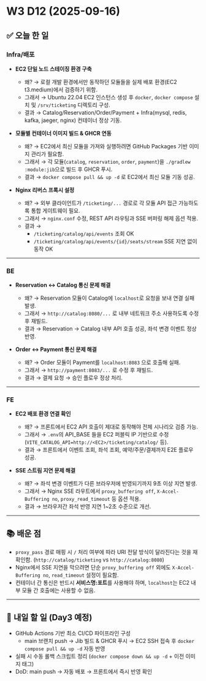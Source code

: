 # W3 D12 (2025-09-16)

## ✅ 오늘 한 일

### Infra/배포
- **EC2 단일 노드 스테이징 환경 구축**
  - 왜? → 로컬 개발 환경에서만 동작하던 모듈들을 실제 배포 환경(EC2 t3.medium)에서 검증하기 위함.  
  - 그래서 → Ubuntu 22.04 EC2 인스턴스 생성 후 `docker`, `docker compose` 설치 및 `/srv/ticketing` 디렉토리 구성.  
  - 결과 → Catalog/Reservation/Order/Payment + Infra(mysql, redis, kafka, jaeger, nginx) 컨테이너 정상 기동.

- **모듈별 컨테이너 이미지 빌드 & GHCR 연동**
  - 왜? → EC2에서 최신 모듈을 가져와 실행하려면 GitHub Packages 기반 이미지 관리가 필요함.  
  - 그래서 → 각 모듈(`catalog`, `reservation`, `order`, `payment`)을 `./gradlew :module:jib`으로 빌드 후 GHCR 푸시.  
  - 결과 → `docker compose pull && up -d` 로 EC2에서 최신 모듈 기동 성공.

- **Nginx 리버스 프록시 설정**
  - 왜? → 외부 클라이언트가 `/ticketing/...` 경로로 각 모듈 API 접근 가능하도록 통합 게이트웨이 필요.  
  - 그래서 → `nginx.conf` 수정, REST API 라우팅과 SSE 버퍼링 해제 옵션 적용.  
  - 결과 → 
    - `/ticketing/catalog/api/events` 조회 OK  
    - `/ticketing/catalog/api/events/{id}/seats/stream` SSE 지연 없이 동작 OK  

---

### BE
- **Reservation ↔ Catalog 통신 문제 해결**
  - 왜? → Reservation 모듈이 Catalog에 `localhost`로 요청을 보내 연결 실패 발생.  
  - 그래서 → `http://catalog:8080/...` 로 내부 네트워크 주소 사용하도록 수정 후 재빌드.  
  - 결과 → Reservation → Catalog 내부 API 호출 성공, 좌석 변경 이벤트 정상 반영.

- **Order ↔ Payment 통신 문제 해결**
  - 왜? → Order 모듈이 Payment를 `localhost:8083` 으로 호출해 실패.  
  - 그래서 → `http://payment:8083/...` 로 수정 후 재빌드.  
  - 결과 → 결제 요청 → 승인 플로우 정상 처리.

---

### FE
- **EC2 배포 환경 연결 확인**
  - 왜? → 프론트에서 EC2 API 호출이 제대로 동작해야 전체 시나리오 검증 가능.  
  - 그래서 → `.env`의 API_BASE 들을 EC2 퍼블릭 IP 기반으로 수정 (`VITE_CATALOG_API=http://<EC2>/ticketing/catalog/` 등).  
  - 결과 → 프론트에서 이벤트 조회, 좌석 조회, 예약/주문/결제까지 E2E 플로우 성공.

- **SSE 스트림 지연 문제 해결**
  - 왜? → 좌석 변경 이벤트가 다른 브라우저에 반영되기까지 9초 이상 지연 발생.  
  - 그래서 → Nginx SSE 라우트에서 `proxy_buffering off`, `X-Accel-Buffering no`, `proxy_read_timeout` 등 옵션 적용.  
  - 결과 → 브라우저간 좌석 반영 지연 1~2초 수준으로 개선.

---

## 📚 배운 점
- `proxy_pass` 경로 매핑 시 `/` 처리 여부에 따라 URI 전달 방식이 달라진다는 것을 재확인함. (`http://catalog/ticketing` vs `http://catalog:8080`)  
- Nginx에서 SSE 지연을 막으려면 단순 `proxy_buffering off` 외에도 `X-Accel-Buffering no`, `read_timeout` 설정이 필요함.  
- 컨테이너 간 통신은 반드시 **서비스명:포트**를 사용해야 하며, `localhost`는 EC2 내부 모듈 간 호출에는 사용할 수 없음.  

---

## 🎯 내일 할 일 (Day3 예정)
- GitHub Actions 기반 최소 CI/CD 파이프라인 구성  
  - main 브랜치 push → Jib 빌드 & GHCR 푸시 → EC2 SSH 접속 후 `docker compose pull && up -d` 자동 반영  
- 실패 시 수동 롤백 스크립트 정리 (`docker compose down && up -d` + 이전 이미지 태그)  
- DoD: main push → 자동 배포 → 프론트에서 즉시 반영 확인  
